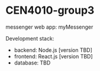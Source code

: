 # CEN4010-group3
messenger web app: myMessenger

Development stack: 
- backend: Node.js [version TBD]
- frontend: React.js [version TBD]
- database: TBD
